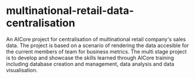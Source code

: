 # multinational-retail-data-centralisation
An AICore project for centralisation of multinational retail company's  sales data. The project is based on a scenario of rendering the data accesible for the current members of team for business metrics. The multi stage project is to develop and showcase the skills learned through AICore training including database creation and management, data analysis and data visualisation.
